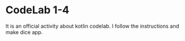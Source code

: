 # CodeLab 1-4
It is an official activity about kotlin codelab.
I follow the instructions and make dice app.
